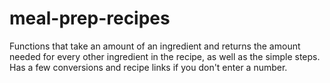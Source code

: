 # meal-prep-recipes
Functions that take an amount of an ingredient and returns the amount needed for every other ingredient in the recipe, as well as the simple steps. Has a few conversions and recipe links if you don't enter a number.
